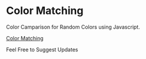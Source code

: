 # Color Matching

Color Camparison for Random Colors using Javascript.

[Color Matching](http://mubaris.github.io/color-matching)

Feel Free to Suggest Updates
